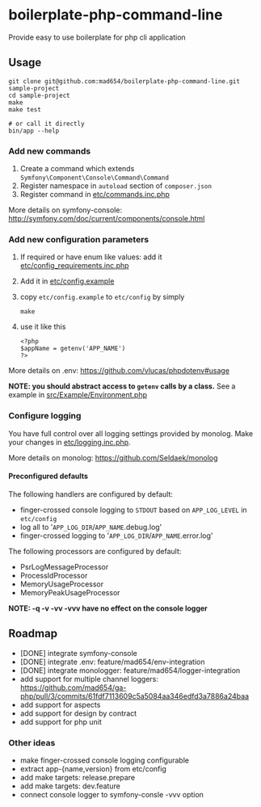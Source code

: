 # boilerplate-php-command-line
Provide easy to use boilerplate for php cli application

## Usage

```
git clone git@github.com:mad654/boilerplate-php-command-line.git sample-project
cd sample-project
make
make test

# or call it directly
bin/app --help
```

### Add new commands

1. Create a command which extends `Symfony\Component\Console\Command\Command`
2. Register namespace in `autoload` section of `composer.json`
3. Register command in [etc/commands.inc.php](etc/commands.inc.php)

More details on symfony-console: http://symfony.com/doc/current/components/console.html

### Add new configuration parameters
1. If required or have enum like values: add it [etc/config_requirements.inc.php](etc/config_requirements.inc.php)
2. Add it in [etc/config.example](etc/config.example)
3. copy `etc/config.example` to `etc/config` by simply

   ```
   make
   ```

4. use it like this

   ```
   <?php
   $appName = getenv('APP_NAME')
   ?>
   ```

More details on .env: https://github.com/vlucas/phpdotenv#usage

**NOTE: you should abstract access to `getenv` calls by a class.**
See a example in [src/Example/Environment.php](src/Example/Environment.php)

### Configure logging

You have full control over all logging settings provided by monolog.
Make your changes in [etc/logging.inc.php](etc/logging.inc.php).

More details on monolog: https://github.com/Seldaek/monolog

#### Preconfigured defaults

The following handlers are configured by default:
 - finger-crossed console logging to `STDOUT` based on `APP_LOG_LEVEL`
   in `etc/config`
 - log all to '`APP_LOG_DIR`/`APP_NAME`.debug.log'
 - finger-crossed logging to '`APP_LOG_DIR`/`APP_NAME`.error.log'

The following processors are configured by default:
 - PsrLogMessageProcessor
 - ProcessIdProcessor
 - MemoryUsageProcessor
 - MemoryPeakUsageProcessor

**NOTE: -q -v -vv -vvv have no effect on the console logger**

## Roadmap
- [DONE] integrate symfony-console
- [DONE] integrate .env: feature/mad654/env-integration
- [DONE] integrate monologger: feature/mad654/logger-integration
- add support for multiple channel loggers: https://github.com/mad654/ga-php/pull/3/commits/61fdf7113609c5a5084aa346edfd3a7886a24baa
- add support for aspects
- add support for design by contract
- add support for php unit

### Other ideas
- make finger-crossed console logging configurable
- extract app-{name,version} from etc/config
- add make targets: release.prepare
- add make targets: dev.feature
- connect console logger to symfony-consle -vvv option
